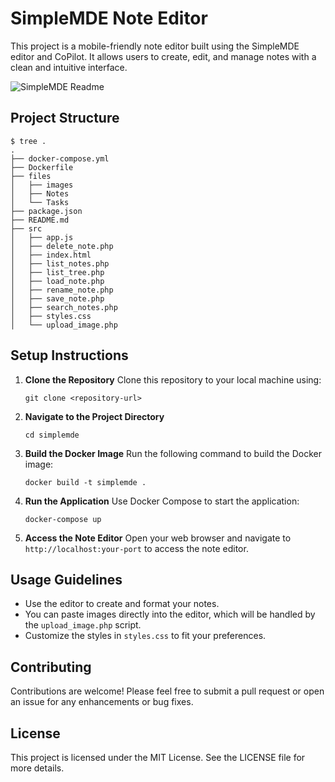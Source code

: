 # SimpleMDE Note Editor

This project is a mobile-friendly note editor built using the SimpleMDE editor and CoPilot. It allows users to create, edit, and manage notes with a clean and intuitive interface.

![SimpleMDE Readme](https://github.com/user-attachments/assets/0a2e18d7-d642-44b2-830f-ab205b60fbb4)

## Project Structure

```
$ tree .
.
├── docker-compose.yml
├── Dockerfile
├── files
│   ├── images
│   ├── Notes
│   └── Tasks
├── package.json
├── README.md
├── src
│   ├── app.js
│   ├── delete_note.php
│   ├── index.html
│   ├── list_notes.php
│   ├── list_tree.php
│   ├── load_note.php
│   ├── rename_note.php
│   ├── save_note.php
│   ├── search_notes.php
│   ├── styles.css
│   └── upload_image.php
```

## Setup Instructions

1. **Clone the Repository**
   Clone this repository to your local machine using:
   ```
   git clone <repository-url>
   ```

2. **Navigate to the Project Directory**
   ```
   cd simplemde
   ```

3. **Build the Docker Image**
   Run the following command to build the Docker image:
   ```
   docker build -t simplemde .
   ```

4. **Run the Application**
   Use Docker Compose to start the application:
   ```
   docker-compose up
   ```

5. **Access the Note Editor**
   Open your web browser and navigate to `http://localhost:your-port` to access the note editor.

## Usage Guidelines

- Use the editor to create and format your notes.
- You can paste images directly into the editor, which will be handled by the `upload_image.php` script.
- Customize the styles in `styles.css` to fit your preferences.

## Contributing

Contributions are welcome! Please feel free to submit a pull request or open an issue for any enhancements or bug fixes.

## License

This project is licensed under the MIT License. See the LICENSE file for more details.
